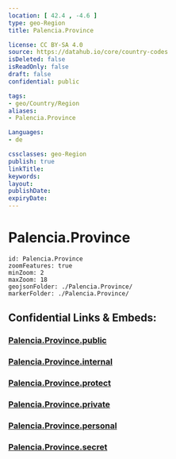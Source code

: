 ```yaml
---
location: [ 42.4 , -4.6 ] 
type: geo-Region
title: Palencia.Province

license: CC BY-SA 4.0
source: https://datahub.io/core/country-codes
isDeleted: false
isReadOnly: false
draft: false
confidential: public

tags:
- geo/Country/Region
aliases:
- Palencia.Province

Languages:
- de

cssclasses: geo-Region
publish: true
linkTitle: 
keywords: 
layout: 
publishDate: 
expiryDate: 
---
```


# Palencia.Province

```leaflet
id: Palencia.Province
zoomFeatures: true 
minZoom: 2 
maxZoom: 18
geojsonFolder: ./Palencia.Province/
markerFolder: ./Palencia.Province/
```


## Confidential Links & Embeds: 

### [Palencia.Province.public](/_public/\Earth\Continent\Europe\Europe~South\Spain\Provinces~Spain\Castilla_y_León\counties~Castillay_LeónPalencia.Province.public.md) 

### [Palencia.Province.internal](/_internal/\Earth\Continent\Europe\Europe~South\Spain\Provinces~Spain\Castilla_y_León\counties~Castillay_LeónPalencia.Province.internal.md) 

### [Palencia.Province.protect](/_protect/\Earth\Continent\Europe\Europe~South\Spain\Provinces~Spain\Castilla_y_León\counties~Castillay_LeónPalencia.Province.protect.md) 

### [Palencia.Province.private](/_private/\Earth\Continent\Europe\Europe~South\Spain\Provinces~Spain\Castilla_y_León\counties~Castillay_LeónPalencia.Province.private.md) 

### [Palencia.Province.personal](/_personal/\Earth\Continent\Europe\Europe~South\Spain\Provinces~Spain\Castilla_y_León\counties~Castillay_LeónPalencia.Province.personal.md) 

### [Palencia.Province.secret](/_secret/\Earth\Continent\Europe\Europe~South\Spain\Provinces~Spain\Castilla_y_León\counties~Castillay_LeónPalencia.Province.secret.md)

